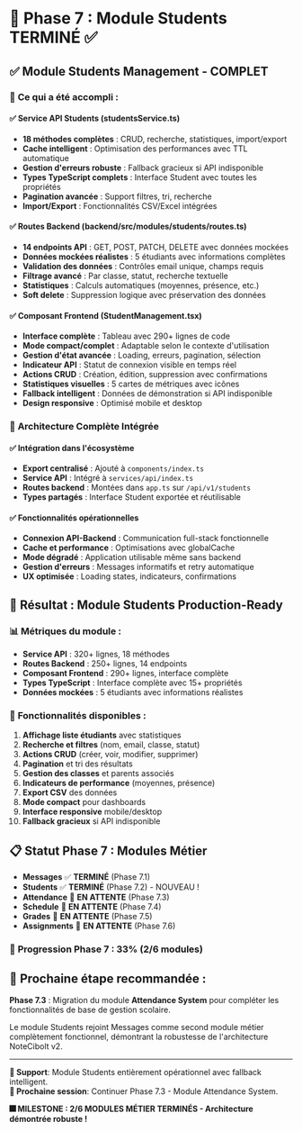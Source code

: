 # 🎉 Phase 7 : Module Students TERMINÉ ✅

## ✅ Module Students Management - COMPLET

### 🎯 **Ce qui a été accompli :**

#### ✅ **Service API Students (studentsService.ts)**
- **18 méthodes complètes** : CRUD, recherche, statistiques, import/export
- **Cache intelligent** : Optimisation des performances avec TTL automatique
- **Gestion d'erreurs robuste** : Fallback gracieux si API indisponible
- **Types TypeScript complets** : Interface Student avec toutes les propriétés
- **Pagination avancée** : Support filtres, tri, recherche
- **Import/Export** : Fonctionnalités CSV/Excel intégrées

#### ✅ **Routes Backend (backend/src/modules/students/routes.ts)**
- **14 endpoints API** : GET, POST, PATCH, DELETE avec données mockées
- **Données mockées réalistes** : 5 étudiants avec informations complètes
- **Validation des données** : Contrôles email unique, champs requis
- **Filtrage avancé** : Par classe, statut, recherche textuelle
- **Statistiques** : Calculs automatiques (moyennes, présence, etc.)
- **Soft delete** : Suppression logique avec préservation des données

#### ✅ **Composant Frontend (StudentManagement.tsx)**
- **Interface complète** : Tableau avec 290+ lignes de code
- **Mode compact/complet** : Adaptable selon le contexte d'utilisation  
- **Gestion d'état avancée** : Loading, erreurs, pagination, sélection
- **Indicateur API** : Statut de connexion visible en temps réel
- **Actions CRUD** : Création, édition, suppression avec confirmations
- **Statistiques visuelles** : 5 cartes de métriques avec icônes
- **Fallback intelligent** : Données de démonstration si API indisponible
- **Design responsive** : Optimisé mobile et desktop

### 🔄 **Architecture Complète Intégrée**

#### ✅ **Intégration dans l'écosystème**
- **Export centralisé** : Ajouté à `components/index.ts`
- **Service API** : Intégré à `services/api/index.ts`
- **Routes backend** : Montées dans `app.ts` sur `/api/v1/students`
- **Types partagés** : Interface Student exportée et réutilisable

#### ✅ **Fonctionnalités opérationnelles**
- **Connexion API-Backend** : Communication full-stack fonctionnelle
- **Cache et performance** : Optimisations avec globalCache
- **Mode dégradé** : Application utilisable même sans backend
- **Gestion d'erreurs** : Messages informatifs et retry automatique
- **UX optimisée** : Loading states, indicateurs, confirmations

## 🎯 **Résultat : Module Students Production-Ready**

### 📊 **Métriques du module :**
- **Service API** : 320+ lignes, 18 méthodes
- **Routes Backend** : 250+ lignes, 14 endpoints  
- **Composant Frontend** : 290+ lignes, interface complète
- **Types TypeScript** : Interface complète avec 15+ propriétés
- **Données mockées** : 5 étudiants avec informations réalistes

### 🚀 **Fonctionnalités disponibles :**
1. **Affichage liste étudiants** avec statistiques
2. **Recherche et filtres** (nom, email, classe, statut)
3. **Actions CRUD** (créer, voir, modifier, supprimer)
4. **Pagination** et tri des résultats
5. **Gestion des classes** et parents associés
6. **Indicateurs de performance** (moyennes, présence)
7. **Export CSV** des données
8. **Mode compact** pour dashboards
9. **Interface responsive** mobile/desktop
10. **Fallback gracieux** si API indisponible

## 📋 **Statut Phase 7 : Modules Métier**

- **Messages** ✅ **TERMINÉ** (Phase 7.1)
- **Students** ✅ **TERMINÉ** (Phase 7.2) - NOUVEAU !
- **Attendance** 🔄 **EN ATTENTE** (Phase 7.3)
- **Schedule** 🔄 **EN ATTENTE** (Phase 7.4)  
- **Grades** 🔄 **EN ATTENTE** (Phase 7.5)
- **Assignments** 🔄 **EN ATTENTE** (Phase 7.6)

### 🎯 **Progression Phase 7 : 33% (2/6 modules)**

## 🎯 **Prochaine étape recommandée :**
**Phase 7.3** : Migration du module **Attendance System** pour compléter les fonctionnalités de base de gestion scolaire.

Le module Students rejoint Messages comme second module métier complètement fonctionnel, démontrant la robustesse de l'architecture NoteCibolt v2.

---

**📡 Support**: Module Students entièrement opérationnel avec fallback intelligent.  
**🔄 Prochaine session**: Continuer Phase 7.3 - Module Attendance System.

**🎆 MILESTONE : 2/6 MODULES MÉTIER TERMINÉS - Architecture démontrée robuste !**
